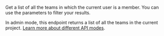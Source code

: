 Get a list of all the teams in which the current user is a member. You can use the parameters to filter your results.

In admin mode, this endpoint returns a list of all the teams in the current project. [Learn more about different API modes](/docs/admin).